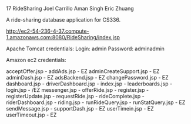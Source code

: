 17 RideSharing
Joel Carrillo
Aman Singh
Eric Zhuang

A ride-sharing database application for CS336.

http://ec2-54-236-4-37.compute-1.amazonaws.com:8080/RideSharing/index.jsp

Apache Tomcat credentials:
Login: admin
Password: adminadmin

Amazon ec2 credentials: 


acceptOffer.jsp - 
addAds.jsp - EZ
adminCreateSupport.jsp - EZ
adminDash.jsp - EZ
adsBackend.jsp - EZ
changePassword.jsp - EZ
dashboard.jsp - 
driverDashboard.jsp - 
index.jsp - 
leaderboards.jsp - 
login.jsp - /EZ
messenger.jsp - 
offerRide.jsp - 
register.jsp - 
registerUpdate.jsp - 
requestRide.jsp -
rideComplete.jsp - 
riderDashboard.jsp - 
riding.jsp - 
runRideQuery.jsp - 
runStatQuery.jsp - EZ
sendMessage.jsp - 
supportDash.jsp - EZ
userTimein.jsp - EZ
userTimeout.jsp - EZ



